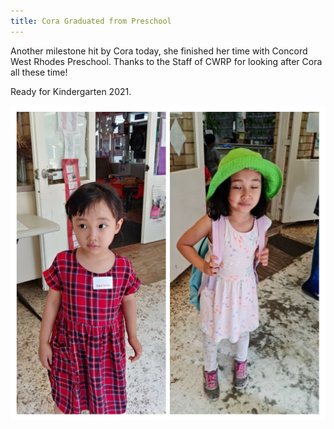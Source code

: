 ```yaml
---
title: Cora Graduated from Preschool
---
```


Another milestone hit by Cora today, she finished her time with Concord West Rhodes Preschool.
Thanks to the Staff of CWRP for looking after Cora all these time!

Ready for Kindergarten 2021.

![Cora 1 Year Difference](/assets/images/cora_1_year_difference.jpg)
